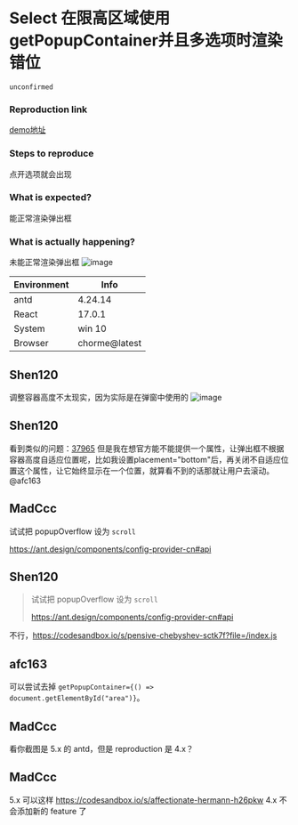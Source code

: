# Select 在限高区域使用getPopupContainer并且多选项时渲染错位

`unconfirmed`

### Reproduction link

[demo地址](https://codesandbox.io/s/pensive-chebyshev-sctk7f?file=/index.js)

### Steps to reproduce

点开选项就会出现

### What is expected?

能正常渲染弹出框

### What is actually happening?

未能正常渲染弹出框
![image](https://github.com/ant-design/ant-design/assets/33613409/fa6389d3-4083-43ea-b2a6-2ae8737c8fa2)

| Environment | Info          |
| ----------- | ------------- |
| antd        | 4.24.14       |
| React       | 17.0.1        |
| System      | win 10        |
| Browser     | chorme@latest |

<!-- generated by ant-design-issue-helper. DO NOT REMOVE -->

## Shen120

调整容器高度不太现实，因为实际是在弹窗中使用的
![image](https://github.com/ant-design/ant-design/assets/33613409/0864e7b4-58d1-4cdc-9da3-8e55817e6cd1)

## Shen120

看到类似的问题：[37965](https://github.com/ant-design/ant-design/issues/37965)
但是我在想官方能不能提供一个属性，让弹出框不根据容器高度自适应位置呢，比如我设置placement="bottom"后，再关闭不自适应位置这个属性，让它始终显示在一个位置，就算看不到的话那就让用户去滚动。 @afc163

## MadCcc

试试把 popupOverflow 设为 `scroll`

https://ant.design/components/config-provider-cn#api

## Shen120

> 试试把 popupOverflow 设为 `scroll`
>
> https://ant.design/components/config-provider-cn#api

不行，https://codesandbox.io/s/pensive-chebyshev-sctk7f?file=/index.js

## afc163

可以尝试去掉 `getPopupContainer={() => document.getElementById("area")}`。

## MadCcc

看你截图是 5.x 的 antd，但是 reproduction 是 4.x？

## MadCcc

5.x 可以这样 https://codesandbox.io/s/affectionate-hermann-h26pkw
4.x 不会添加新的 feature 了
